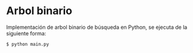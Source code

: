 # Arbol binario

Implementación de arbol binario de búsqueda en Python, se ejecuta de la siguiente forma:

    $ python main.py